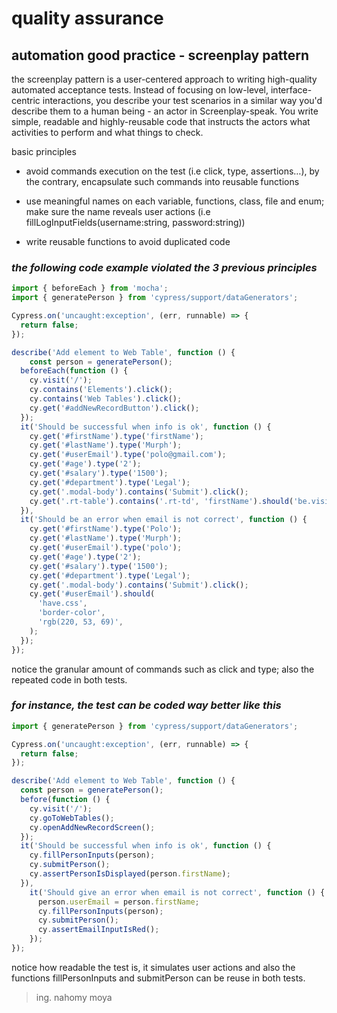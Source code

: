# quality assurance

## automation good practice - screenplay pattern 

the screenplay pattern is a user-centered approach to writing high-quality automated acceptance tests. Instead of focusing on low-level, interface-centric interactions, you describe your test scenarios in a similar way you'd describe them to a human being - an actor in Screenplay-speak. You write simple, readable and highly-reusable code that instructs the actors what activities to perform and what things to check. 

basic principles 

- avoid commands execution on the test (i.e click, type, assertions…), by the contrary, encapsulate such commands into reusable functions

- use meaningful names on each variable, functions, class, file and enum; make sure the name reveals user actions (i.e fillLogInputFields(username:string, password:string))

- write reusable functions to avoid duplicated code


### _the following code example violated the 3 previous principles_  

```ts
import { beforeEach } from 'mocha';
import { generatePerson } from 'cypress/support/dataGenerators';

Cypress.on('uncaught:exception', (err, runnable) => {
  return false;
});

describe('Add element to Web Table', function () {
    const person = generatePerson();
  beforeEach(function () {
    cy.visit('/');
    cy.contains('Elements').click();
    cy.contains('Web Tables').click();
    cy.get('#addNewRecordButton').click();
  });
  it('Should be successful when info is ok', function () {
    cy.get('#firstName').type('firstName');
    cy.get('#lastName').type('Murph');
    cy.get('#userEmail').type('polo@gmail.com');
    cy.get('#age').type('2');
    cy.get('#salary').type('1500');
    cy.get('#department').type('Legal');
    cy.get('.modal-body').contains('Submit').click();
    cy.get('.rt-table').contains('.rt-td', 'firstName').should('be.visible');
  }),
  it('Should be an error when email is not correct', function () {
    cy.get('#firstName').type('Polo');
    cy.get('#lastName').type('Murph');
    cy.get('#userEmail').type('polo');
    cy.get('#age').type('2');
    cy.get('#salary').type('1500');
    cy.get('#department').type('Legal');
    cy.get('.modal-body').contains('Submit').click();
    cy.get('#userEmail').should(
      'have.css',
      'border-color',
      'rgb(220, 53, 69)',
    );
  });
});
```
notice the granular amount of commands such as click and type; also the repeated code in both tests.

### _for instance, the test can be coded way better like this_

```ts
import { generatePerson } from 'cypress/support/dataGenerators';

Cypress.on('uncaught:exception', (err, runnable) => {
  return false;
});

describe('Add element to Web Table', function () {
  const person = generatePerson();
  before(function () {
    cy.visit('/');
    cy.goToWebTables();
    cy.openAddNewRecordScreen();
  });
  it('Should be successful when info is ok', function () {
    cy.fillPersonInputs(person);
    cy.submitPerson();
    cy.assertPersonIsDisplayed(person.firstName);
  }),
    it('Should give an error when email is not correct', function () {
      person.userEmail = person.firstName;
      cy.fillPersonInputs(person);
      cy.submitPerson();
      cy.assertEmailInputIsRed();
    });
});
```
notice how readable the test is, it simulates user actions and also the functions fillPersonInputs and submitPerson can be reuse in both tests.

> ing. nahomy moya
